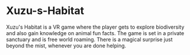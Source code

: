 # Xuzu-s-Habitat
Xuzu's Habitat is a VR game where the player gets to explore biodiversity and also gain knowledge on animal fun facts. The game is set in a private sanctuary and is free world roaming. There is a magical surprise just beyond the mist, whenever you are done helping. 
